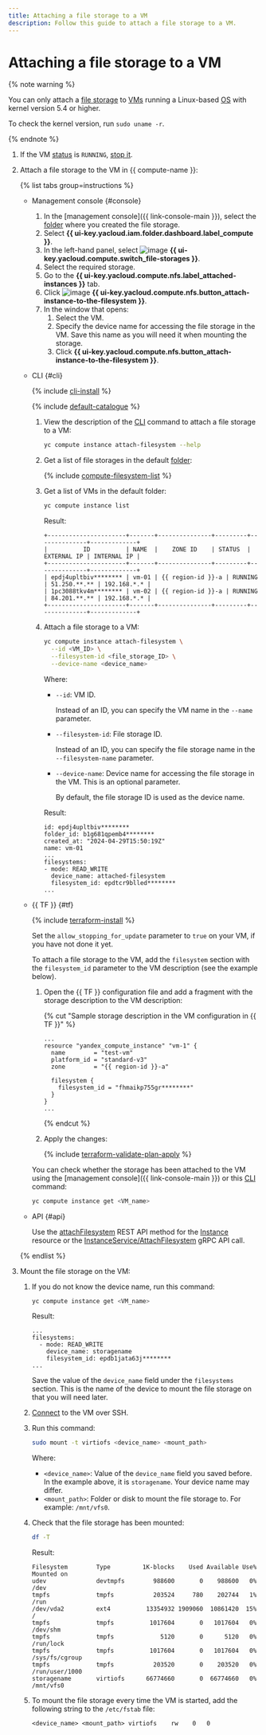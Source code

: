 ```yaml
---
title: Attaching a file storage to a VM
description: Follow this guide to attach a file storage to a VM.
---
```


# Attaching a file storage to a VM

{% note warning %}

You can only attach a [file storage](../../concepts/filesystem.md) to [VMs](../../concepts/vm.md) running a Linux-based [OS](../../concepts/filesystem.md#os) with kernel version 5.4 or higher.

To check the kernel version, run `sudo uname -r`.

{% endnote %}

1. If the VM [status](../../concepts/vm-statuses.md) is `RUNNING`, [stop it](../vm-control/vm-stop-and-start.md#stop).
1. Attach a file storage to the VM in {{ compute-name }}:

   {% list tabs group=instructions %}

   - Management console {#console}

     1. In the [management console]({{ link-console-main }}), select the [folder](../../../resource-manager/concepts/resources-hierarchy.md#folder) where you created the file storage.
     1. Select **{{ ui-key.yacloud.iam.folder.dashboard.label_compute }}**.
     1. In the left-hand panel, select ![image](../../../_assets/console-icons/nodes-right.svg) **{{ ui-key.yacloud.compute.switch_file-storages }}**.
     1. Select the required storage.
     1. Go to the **{{ ui-key.yacloud.compute.nfs.label_attached-instances }}** tab.
     1. Click ![image](../../../_assets/console-icons/plus.svg) **{{ ui-key.yacloud.compute.nfs.button_attach-instance-to-the-filesystem }}**.
     1. In the window that opens:
        1. Select the VM.
        1. Specify the device name for accessing the file storage in the VM. Save this name as you will need it when mounting the storage.
        1. Click **{{ ui-key.yacloud.compute.nfs.button_attach-instance-to-the-filesystem }}**.

   - CLI {#cli}

     {% include [cli-install](../../../_includes/cli-install.md) %}

     {% include [default-catalogue](../../../_includes/default-catalogue.md) %}

     1. View the description of the [CLI](../../../cli/) command to attach a file storage to a VM:

        ```bash
        yc compute instance attach-filesystem --help
        ```

     1. Get a list of file storages in the default [folder](../../../resource-manager/concepts/resources-hierarchy.md#folder):

        {% include [compute-filesystem-list](../../_includes_service/compute-filesystem-list.md) %}

     1. Get a list of VMs in the default folder:

        ```bash
        yc compute instance list
        ```

        Result:

        ```text
        +----------------------+-------+---------------+---------+--------------+-------------+
        |          ID          | NAME  |    ZONE ID    | STATUS  |  EXTERNAL IP | INTERNAL IP |
        +----------------------+-------+---------------+---------+--------------+-------------+
        | epdj4upltbiv******** | vm-01 | {{ region-id }}-a | RUNNING | 51.250.**.** | 192.168.*.* |
        | 1pc3088tkv4m******** | vm-02 | {{ region-id }}-a | RUNNING | 84.201.**.** | 192.168.*.* |
        +----------------------+-------+---------------+---------+--------------+-------------+
        ```

     1. Attach a file storage to a VM:

        ```bash
        yc compute instance attach-filesystem \
          --id <VM_ID> \
          --filesystem-id <file_storage_ID> \
          --device-name <device_name>
        ```

        Where:
        * `--id`: VM ID.

          Instead of an ID, you can specify the VM name in the `--name` parameter.

        * `--filesystem-id`: File storage ID.

          Instead of an ID, you can specify the file storage name in the `--filesystem-name` parameter.

        * `--device-name`: Device name for accessing the file storage in the VM. This is an optional parameter.

          By default, the file storage ID is used as the device name.

        Result:

        ```text
        id: epdj4upltbiv********
        folder_id: b1g681qpemb4********
        created_at: "2024-04-29T15:50:19Z"
        name: vm-01
        ...
        filesystems:
        - mode: READ_WRITE
          device_name: attached-filesystem
          filesystem_id: epdtcr9blled********
        ...
        ```

   - {{ TF }} {#tf}

     {% include [terraform-install](../../../_includes/terraform-install.md) %}

     Set the `allow_stopping_for_update` parameter to `true` on your VM, if you have not done it yet.

     To attach a file storage to the VM, add the `filesystem` section with the `filesystem_id` parameter to the VM description (see the example below).
     1. Open the {{ TF }} configuration file and add a fragment with the storage description to the VM description:

        {% cut "Sample storage description in the VM configuration in {{ TF }}" %}

        ```hcl
        ...
        resource "yandex_compute_instance" "vm-1" {
          name        = "test-vm"
          platform_id = "standard-v3"
          zone        = "{{ region-id }}-a"

          filesystem {
            filesystem_id = "fhmaikp755gr********"
          }
        }
        ...
        ```

        {% endcut %}

     1. Apply the changes:

        {% include [terraform-validate-plan-apply](../../../_tutorials/_tutorials_includes/terraform-validate-plan-apply.md) %}

     You can check whether the storage has been attached to the VM using the [management console]({{ link-console-main }}) or this [CLI](../../../cli/) command:

     ```bash
     yc compute instance get <VM_name>
     ```

   - API {#api}

     Use the [attachFilesystem](../../api-ref/Instance/attachFilesystem.md) REST API method for the [Instance](../../api-ref/Instance/index.md) resource or the [InstanceService/AttachFilesystem](../../api-ref/grpc/instance_service.md#AttachFilesystem) gRPC API call.

   {% endlist %}

1. Mount the file storage on the VM:
   1. If you do not know the device name, run this command:

      ```bash
      yc compute instance get <VM_name>
      ```

      Result:

      ```text
      ...
      filesystems:
        - mode: READ_WRITE
          device_name: storagename
          filesystem_id: epdb1jata63j********
      ...
      ```

      Save the value of the `device_name` field under the `filesystems` section. This is the name of the device to mount the file storage on that you will need later.
   1. [Connect](../vm-connect/ssh.md) to the VM over SSH.
   1. Run this command:

      ```bash
      sudo mount -t virtiofs <device_name> <mount_path>
      ```

      Where:
      * `<device_name>`: Value of the `device_name` field you saved before. In the example above, it is `storagename`. Your device name may differ.
      * `<mount_path>`: Folder or disk to mount the file storage to. For example: `/mnt/vfs0`.
   1. Check that the file storage has been mounted:

      ```bash
      df -T
      ```

      Result:

      ```text
      Filesystem        Type         1K-blocks    Used Available Use% Mounted on
      udev              devtmpfs        988600       0    988600   0% /dev
      tmpfs             tmpfs           203524     780    202744   1% /run
      /dev/vda2         ext4          13354932 1909060  10861420  15% /
      tmpfs             tmpfs          1017604       0   1017604   0% /dev/shm
      tmpfs             tmpfs             5120       0      5120   0% /run/lock
      tmpfs             tmpfs          1017604       0   1017604   0% /sys/fs/cgroup
      tmpfs             tmpfs           203520       0    203520   0% /run/user/1000
      storagename       virtiofs      66774660       0  66774660   0% /mnt/vfs0
      ```

   1. To mount the file storage every time the VM is started, add the following string to the `/etc/fstab` file:

      ```text
      <device_name> <mount_path> virtiofs    rw    0   0
      ```